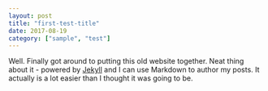 ```yaml
---
layout: post
title: "first-test-title"
date: 2017-08-19
category: ["sample", "test"]
---
```


Well. Finally got around to putting this old website together. Neat thing about it - powered by [Jekyll](http://jekyllrb.com) and I can use Markdown to author my posts. It actually is a lot easier than I thought it was going to be.